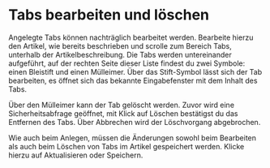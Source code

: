 # Tabs bearbeiten und löschen 

Angelegte Tabs können nachträglich bearbeitet werden. Bearbeite hierzu den Artikel, wie bereits beschrieben und scrolle zum Bereich Tabs, unterhalb der Artikelbeschreibung. Die Tabs werden untereinander aufgeführt, auf der rechten Seite dieser Liste findest du zwei Symbole: einen Bleistift und einen Mülleimer. Über das Stift-Symbol lässt sich der Tab bearbeiten, es öffnet sich das bekannte Eingabefenster mit dem Inhalt des Tabs.

Über den Mülleimer kann der Tab gelöscht werden. Zuvor wird eine Sicherheitsabfrage geöffnet, mit Klick auf Löschen bestätigst du das Entfernen des Tabs. Über Abbrechen wird der Löschvorgang abgebrochen.

Wie auch beim Anlegen, müssen die Änderungen sowohl beim Bearbeiten als auch beim Löschen von Tabs im Artikel gespeichert werden. Klicke hierzu auf Aktualisieren oder Speichern.



